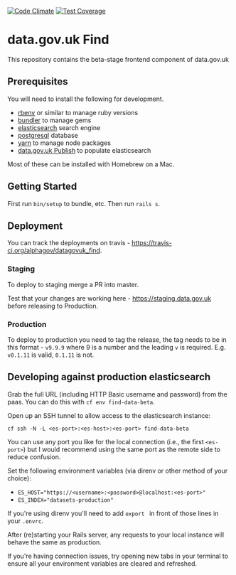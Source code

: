 [![Code Climate](https://codeclimate.com/github/datagovuk/find_data_beta/badges/gpa.svg)](https://codeclimate.com/github/datagovuk/find_data_beta)
[![Test Coverage](https://codeclimate.com/github/datagovuk/find_data_beta/badges/coverage.svg)](https://codeclimate.com/github/datagovuk/find_data_beta/coverage)

# data.gov.uk Find

This repository contains the beta-stage frontend component of data.gov.uk

## Prerequisites

You will need to install the following for development.

  * [rbenv](https://github.com/rbenv/rbenv) or similar to manage ruby versions
  * [bundler](https://rubygems.org/gems/bundler) to manage gems
  * [elasticsearch](https://www.elastic.co/) search engine
  * [postgresql](https://www.postgresql.org/) database
  * [yarn](https://yarnpkg.com/en/) to manage node packages
  * [data.gov.uk Publish](https://github.com/alphagov/datagovuk_publish/) to populate elasticsearch

Most of these can be installed with Homebrew on a Mac.

## Getting Started

First run `bin/setup` to bundle, etc. Then run `rails s`.

## Deployment

You can track the deployments on travis - https://travis-ci.org/alphagov/datagovuk_find. 

### Staging

To deploy to staging merge a PR into master.

Test that your changes are working here - https://staging.data.gov.uk before releasing to Production.

### Production

To deploy to production you need to tag the release, the tag needs to be in this format - `v9.9.9` where 9 is a number and the leading `v` is required. E.g. `v0.1.11` is valid, `0.1.11` is not.

## Developing against production elasticsearch

Grab the full URL (including HTTP Basic username and password) from the paas.
You can do this with `cf env find-data-beta`.

Open up an SSH tunnel to allow access to the elasticsearch instance:
```
cf ssh -N -L <es-port>:<es-host>:<es-port> find-data-beta
```

You can use any port you like for the local connection (i.e., the first `<es-port>`)
but I would recommend using the same port as the remote side to reduce confusion.

Set the following environment variables (via direnv or other method of your choice):
- `ES_HOST="https://<username>:<password>@localhost:<es-port>"`
- `ES_INDEX="datasets-production"`

If you're using direnv you'll need to add `export ` in front of those lines in
your `.envrc`.

After (re)starting your Rails server, any requests to your local instance will
behave the same as production.

If you're having connection issues, try opening new tabs in your terminal to
ensure all your environment variables are cleared and refreshed.
